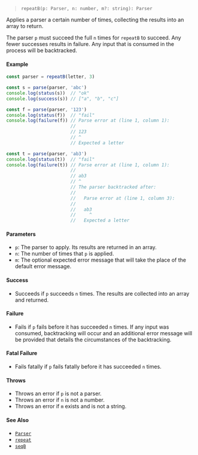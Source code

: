 <!--
 Copyright (c) 2020 Thomas J. Otterson
 
 This software is released under the MIT License.
 https://opensource.org/licenses/MIT
-->

> `repeatB(p: Parser, n: number, m?: string): Parser`

Applies a parser a certain number of times, collecting the results into an array to return.

The parser `p` must succeed the full `n` times for `repeatB` to succeed. Any fewer successes results in failure. Any input that is consumed in the process will be backtracked.

#### Example

```javascript
const parser = repeatB(letter, 3)

const s = parse(parser, 'abc')
console.log(status(s))  // "ok"
console.log(success(s)) // ["a", "b", "c"]

const f = parse(parser, '123')
console.log(status(f))  // "fail"
console.log(failure(f)) // Parse error at (line 1, column 1):
                        //
                        // 123
                        // ^
                        // Expected a letter

const t = parse(parser, 'ab3')
console.log(status(t))  // "fail"
console.log(failure(t)) // Parse error at (line 1, column 1):
                        //
                        // ab3
                        // ^
                        // The parser backtracked after:
                        //
                        //   Parse error at (line 1, column 3):
                        //
                        //   ab3
                        //     ^
                        //   Expected a letter
```

#### Parameters

* `p`: The parser to apply. Its results are returned in an array.
* `n`: The number of times that `p` is applied.
* `m`: The optional expected error message that will take the place of the default error message.

#### Success

* Succeeds if `p` succeeds `n` times. The results are collected into an array and returned.

#### Failure

* Fails if `p` fails before it has succeeded `n` times. If any input was consumed, backtracking will occur and an additional error message will be provided that details the circumstances of the backtracking.

#### Fatal Failure

* Fails fatally if `p` fails fatally before it has succeeded `n` times.

#### Throws

* Throws an error if `p` is not a parser.
* Throws an error if `n` is not a number.
* Throws an error if `m` exists and is not a string.

#### See Also

* [`Parser`](../types/parser.md)
* [`repeat`](repeat.md)
* [`seqB`](seqb.md)